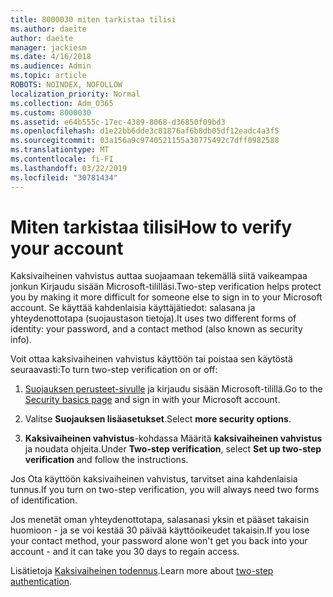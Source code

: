 ```yaml
---
title: 8000030 miten tarkistaa tilisi
ms.author: daeite
author: daeite
manager: jackiesm
ms.date: 4/16/2018
ms.audience: Admin
ms.topic: article
ROBOTS: NOINDEX, NOFOLLOW
localization_priority: Normal
ms.collection: Adm_O365
ms.custom: 8000030
ms.assetid: e64b555c-17ec-4389-8068-d36850f09bd3
ms.openlocfilehash: d1e22bb6dde3c81876af6b8db05df12eadc4a3f5
ms.sourcegitcommit: 03a156a9c9740521155a30775492c7dff0982588
ms.translationtype: MT
ms.contentlocale: fi-FI
ms.lasthandoff: 03/22/2019
ms.locfileid: "30781434"
---
```

# <a name="how-to-verify-your-account"></a><span data-ttu-id="5ddbc-102">Miten tarkistaa tilisi</span><span class="sxs-lookup"><span data-stu-id="5ddbc-102">How to verify your account</span></span>

<span data-ttu-id="5ddbc-103">Kaksivaiheinen vahvistus auttaa suojaamaan tekemällä siitä vaikeampaa jonkun Kirjaudu sisään Microsoft-tililläsi.</span><span class="sxs-lookup"><span data-stu-id="5ddbc-103">Two-step verification helps protect you by making it more difficult for someone else to sign in to your Microsoft account.</span></span> <span data-ttu-id="5ddbc-104">Se käyttää kahdenlaisia käyttäjätiedot: salasana ja yhteydenottotapa (suojaustason tietoja).</span><span class="sxs-lookup"><span data-stu-id="5ddbc-104">It uses two different forms of identity: your password, and a contact method (also known as security info).</span></span> 
  
<span data-ttu-id="5ddbc-105">Voit ottaa kaksivaiheinen vahvistus käyttöön tai poistaa sen käytöstä seuraavasti:</span><span class="sxs-lookup"><span data-stu-id="5ddbc-105">To turn two-step verification on or off:</span></span>
  
1. <span data-ttu-id="5ddbc-106">[Suojauksen perusteet-sivulle](https://go.microsoft.com/fwlink/?linkid=842325) ja kirjaudu sisään Microsoft-tilillä.</span><span class="sxs-lookup"><span data-stu-id="5ddbc-106">Go to the [Security basics page](https://go.microsoft.com/fwlink/?linkid=842325) and sign in with your Microsoft account.</span></span> 
    
2. <span data-ttu-id="5ddbc-107">Valitse **Suojauksen lisäasetukset**.</span><span class="sxs-lookup"><span data-stu-id="5ddbc-107">Select **more security options**.</span></span> 
    
3. <span data-ttu-id="5ddbc-108">**Kaksivaiheinen vahvistus**-kohdassa Määritä **kaksivaiheinen vahvistus** ja noudata ohjeita.</span><span class="sxs-lookup"><span data-stu-id="5ddbc-108">Under **Two-step verification**, select **Set up two-step verification** and follow the instructions.</span></span> 
    
<span data-ttu-id="5ddbc-109">Jos Ota käyttöön kaksivaiheinen vahvistus, tarvitset aina kahdenlaisia tunnus.</span><span class="sxs-lookup"><span data-stu-id="5ddbc-109">If you turn on two-step verification, you will always need two forms of identification.</span></span>
  
<span data-ttu-id="5ddbc-110">Jos menetät oman yhteydenottotapa, salasanasi yksin et pääset takaisin huomioon - ja se voi kestää 30 päivää käyttöoikeudet takaisin.</span><span class="sxs-lookup"><span data-stu-id="5ddbc-110">If you lose your contact method, your password alone won't get you back into your account - and it can take you 30 days to regain access.</span></span> 
  
<span data-ttu-id="5ddbc-111">Lisätietoja [Kaksivaiheinen todennus](https://go.microsoft.com/fwlink/?linkid=872270).</span><span class="sxs-lookup"><span data-stu-id="5ddbc-111">Learn more about [two-step authentication](https://go.microsoft.com/fwlink/?linkid=872270).</span></span>
  

